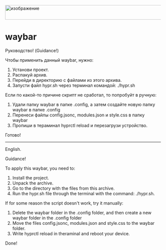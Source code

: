 <img width="1920" height="47" alt="изображение" src="https://github.com/user-attachments/assets/67fb7eee-8100-4614-ac3e-6c49e990c22f" />


# waybar

Руководство! (Guidance!)

Чтобы применить данный waybar, нужно:
1) Установи проект.
2) Распакуй архив.
3) Перейди в директорию с файлами из этого архива.
4) Запусти файл hypr.sh через терминал командой: ./hypr.sh

Если по какой-то причине скрипт не сработал, то попробуйт в ручную:
1) Удали папку waybar в папке .config, а затем создайте новую папку waybar в папке .config
2) Перенеси файлы config.jsonc, modules.json и style.css в папку waybar
3) Пропиши в тераминал hyprctl reload и перезагрузи устройство.
   
Готово!
______________________________________________________________________________________________________________________________________________________________________________________________________
English.


Guidance!

To apply this waybar, you need to:
1) Install the project.
2) Unpack the archive.
3) Go to the directory with the files from this archive.
4) Run the hypr.sh file through the terminal with the command: ./hypr.sh.

If for some reason the script doesn't work, try it manually:
1) Delete the waybar folder in the .config folder, and then create a new waybar folder in the .config folder
2) Move the files config.jsonc, modules.json and style.css to the waybar folder.
3) Write hyprctl reload in theraminal and reboot your device.
   
Done!
